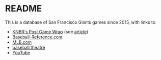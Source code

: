 # README

This is a database of San Francisco Giants games since 2015, with links to:

* [KNBR's Post Game Wrap](https://audioboom.com/channel/postgame-wrap) (see [article](https://www.sfgate.com/entertainment/radiowaves/article/Post-Game-Wrap-keeps-Giants-fans-entertained-4772012.php))
* [Baseball-Reference.com](https://www.baseball-reference.com/)
* [MLB.com](https://www.mlb.com)
* [baseball.theatre](https://baseball.theater/)
* [YouTube](https://www.youtube.com/mlb)